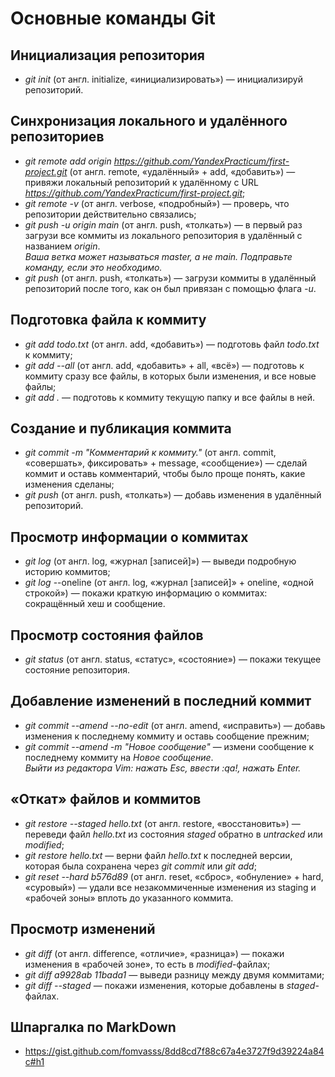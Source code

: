 # Основные команды Git <br>
## Инициализация репозитория <br>
- *git init* (от англ. initialize, «инициализировать») — инициализируй репозиторий. <br>
## Синхронизация локального и удалённого репозиториев <br>
- *git remote add origin https://github.com/YandexPracticum/first-project.git* (от англ. remote, «удалённый» + add, «добавить») — привяжи локальный репозиторий к удалённому с URL *https://github.com/YandexPracticum/first-project.git*; <br>
- *git remote -v* (от англ. verbose, «подробный») — проверь, что репозитории действительно связались; <br>
- *git push -u origin main* (от англ. push, «толкать») — в первый раз загрузи все коммиты из локального репозитория в удалённый с названием *origin*. <br>
*Ваша ветка может называться master, а не main. Подправьте команду, если это необходимо.* <br>
- *git push* (от англ. push, «толкать») — загрузи коммиты в удалённый репозиторий после того, как он был привязан с помощью флага *-u*. <br>
## Подготовка файла к коммиту <br>
- *git add todo.txt* (от англ. add, «добавить») — подготовь файл *todo.txt* к коммиту; <br>
- *git add --all* (от англ. add, «добавить» + all, «всё») — подготовь к коммиту сразу все файлы, в которых были изменения, и все новые файлы; <br>
- *git add .* — подготовь к коммиту текущую папку и все файлы в ней. <br>
## Создание и публикация коммита <br>
- *git commit -m "Комментарий к коммиту."* (от англ. commit, «совершать», фиксировать» + message, «сообщение») — сделай коммит и оставь комментарий, чтобы было проще понять, какие изменения сделаны; <br>
- *git push* (от англ. push, «толкать») — добавь изменения в удалённый репозиторий. <br>
## Просмотр информации о коммитах <br>
- *git log* (от англ. log, «журнал [записей]») — выведи подробную историю коммитов; <br>
- *git log* --oneline (от англ. log, «журнал [записей]» + oneline, «одной строкой») — покажи краткую информацию о коммитах: сокращённый хеш и сообщение. <br>
## Просмотр состояния файлов <br>
- *git status* (от англ. status, «статус», «состояние») — покажи текущее состояние репозитория. <br>
## Добавление изменений в последний коммит <br>
- *git commit --amend --no-edit* (от англ. amend, «исправить») — добавь изменения к последнему коммиту и оставь сообщение прежним; <br>
- *git commit --amend -m "Новое сообщение"* — измени сообщение к последнему коммиту на *Новое сообщение*. <br>
*Выйти из редактора Vim: нажать Esc, ввести :qa!, нажать Enter.* <br>
## «Откат» файлов и коммитов <br>
- *git restore --staged hello.txt* (от англ. restore, «восстановить») — переведи файл *hello.txt* из состояния *staged* обратно в *untracked* или *modified*; <br>
- *git restore hello.txt* — верни файл *hello.txt* к последней версии, которая была сохранена через *git commit* или *git add*; <br>
- *git reset --hard b576d89* (от англ. reset, «сброс», «обнуление» + hard, «суровый») — удали все незакоммиченные изменения из staging и «рабочей зоны» вплоть до указанного коммита. <br>
## Просмотр изменений <br>
- *git diff* (от англ. difference, «отличие», «разница») — покажи изменения в «рабочей зоне», то есть в *modified*-файлах; <br>
- *git diff a9928ab 11bada1* — выведи разницу между двумя коммитами; <br>
- *git diff --staged* — покажи изменения, которые добавлены в *staged*-файлах. <br>
## Шпаргалка по MarkDown <br>
- https://gist.github.com/fomvasss/8dd8cd7f88c67a4e3727f9d39224a84c#h1 <br>
